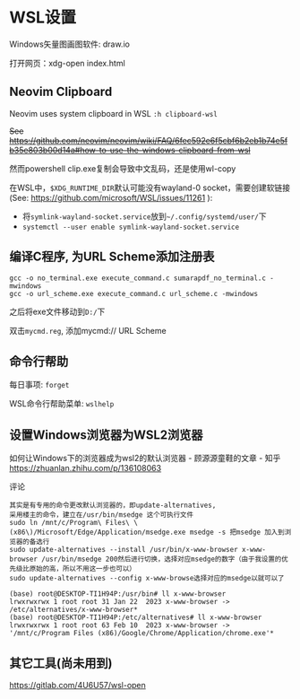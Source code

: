 # WSL设置

Windows矢量图画图软件: draw.io

打开网页：xdg-open index.html

## Neovim Clipboard

Neovim uses system clipboard in WSL `:h clipboard-wsl`

~~See https://github.com/neovim/neovim/wiki/FAQ/6fec592e6f5cbf6b2eb1b74e5fb35e803b00d14a#how-to-use-the-windows-clipboard-from-wsl~~

然而powershell clip.exe复制会导致中文乱码，还是使用wl-copy

在WSL中，`$XDG_RUNTIME_DIR`默认可能没有wayland-0 socket，需要创建软链接(See: https://github.com/microsoft/WSL/issues/11261 ):

- 将`symlink-wayland-socket.service`放到`~/.config/systemd/user/`下
- `systemctl --user enable symlink-wayland-socket.service`

## 编译C程序, 为URL Scheme添加注册表

```
gcc -o no_terminal.exe execute_command.c sumarapdf_no_terminal.c -mwindows
gcc -o url_scheme.exe execute_command.c url_scheme.c -mwindows
```
之后将exe文件移动到`D:/`下

双击`mycmd.reg`, 添加mycmd:// URL Scheme

## 命令行帮助

每日事项: `forget`

WSL命令行帮助菜单: `wslhelp`

## 设置Windows浏览器为WSL2浏览器

如何让Windows下的浏览器成为wsl2的默认浏览器 - 顾源源童鞋的文章 - 知乎
https://zhuanlan.zhihu.com/p/136108063

评论
```
其实是有专用的命令更改默认浏览器的，即update-alternatives,
采用楼主的命令，建立在/usr/bin/msedge 这个可执行文件
sudo ln /mnt/c/Program\ Files\ \(x86\)/Microsoft/Edge/Application/msedge.exe msedge -s 把msedge 加入到浏览器的备选行
sudo update-alternatives --install /usr/bin/x-www-browser x-www-browser /usr/bin/msedge 200然后进行切换，选择对应msedge的数字（由于我设置的优先级比原始的高，所以不用这一步也可以）
sudo update-alternatives --config x-www-browse选择对应的msedge以就可以了
```

```
(base) root@DESKTOP-TI1H94P:/usr/bin# ll x-www-browser
lrwxrwxrwx 1 root root 31 Jan 22  2023 x-www-browser -> /etc/alternatives/x-www-browser*
(base) root@DESKTOP-TI1H94P:/etc/alternatives# ll x-www-browser
lrwxrwxrwx 1 root root 63 Feb 10  2023 x-www-browser -> '/mnt/c/Program Files (x86)/Google/Chrome/Application/chrome.exe'*
```

## 其它工具(尚未用到)

https://gitlab.com/4U6U57/wsl-open
